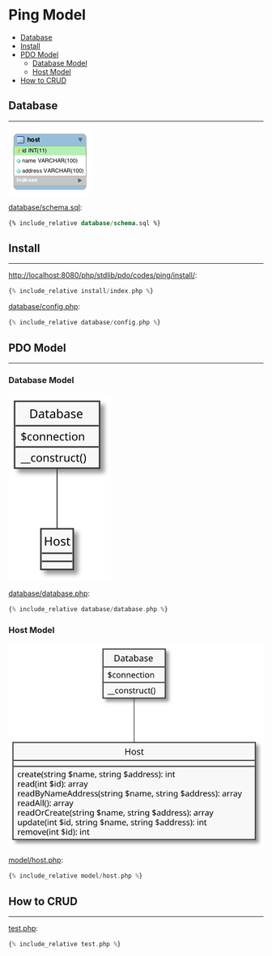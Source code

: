 # Ping Model

- [Database](#database)
- [Install](#install)
- [PDO Model](#pdo-moodel)
  - [Database Model](#database-model)
  - [Host Model](#host-model)
- [How to CRUD](#how-to-crud)

## Database
---

![](assets/schema.png)

[database/schema.sql](database/schema.sql):
```sql
{% include_relative database/schema.sql %}
```

## Install
---

[http://localhost:8080/php/stdlib/pdo/codes/ping/install/](http://localhost:8080/php/stdlib/pdo/codes/ping/install/):
```php
{% include_relative install/index.php %}
```

[database/config.php](database/config.php):
```php
{% include_relative database/config.php %}
```

## PDO Model
---

### Database Model

![](assets/model-database.svg)

[database/database.php](database/database.php):
```php
{% include_relative database/database.php %}
```

### Host Model

![](assets/model-host.svg)

[model/host.php](model/host.php):
```php
{% include_relative model/host.php %}
```

## How to CRUD
---

[test.php](test.php):
```php
{% include_relative test.php %}
```
